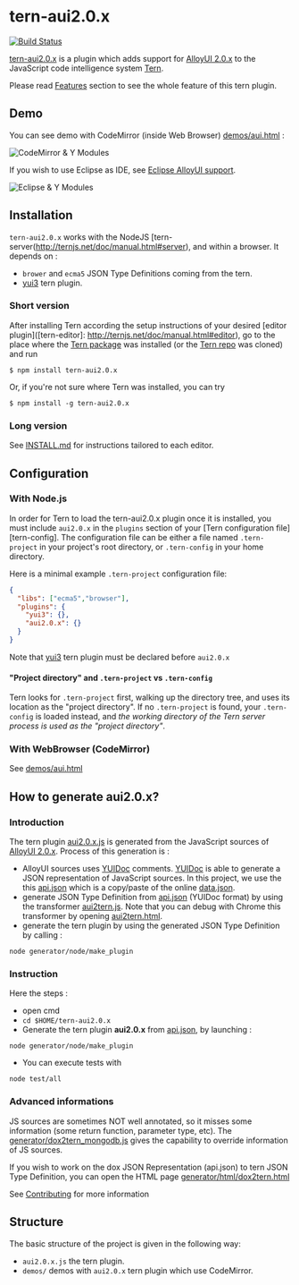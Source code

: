 # tern-aui2.0.x

[![Build Status](https://secure.travis-ci.org/angelozerr/tern-aui2.0.x.png)](http://travis-ci.org/angelozerr/tern-aui2.0.x)

[tern-aui2.0.x](https://github.com/angelozerr/tern-aui2.0.x) is a plugin which adds support for [AlloyUI 2.0.x](http://alloyui.com/versions/2.0.x/) to the JavaScript code intelligence system [Tern](http://ternjs.net/).

Please read [Features](https://github.com/angelozerr/tern-aui2.0.x/wiki/Features) section to see the whole feature of this tern plugin.

## Demo

You can see demo with CodeMirror (inside Web Browser) [demos/aui.html](https://github.com/angelozerr/tern-aui2.0.x/blob/master/demos/aui.html) :

![CodeMirror & Y Modules](https://github.com/angelozerr/tern-aui2.0.x/wiki/images/CodeMirror_CompletionForYModules.png)

If you wish to use Eclipse as IDE, see [Eclipse AlloyUI support](https://github.com/angelozerr/tern.java/wiki/Tern-&-AlloyUI-support).

![Eclipse & Y Modules](https://github.com/angelozerr/tern-aui2.0.x/wiki/images/Eclipse_CompletionForYModules.png)

## <a name="installation"></a> Installation

`tern-aui2.0.x` works with the NodeJS [tern-server(http://ternjs.net/doc/manual.html#server), and within a browser. It depends on :

 * `brower` and `ecma5` JSON Type Definitions coming from the tern.
 * [yui3](https://github.com/angelozerr/tern-yui3) tern plugin.

### Short version

After installing Tern according the setup instructions of your desired [editor
plugin]([tern-editor]: http://ternjs.net/doc/manual.html#editor), go to the place where the [Tern package](https://www.npmjs.org/package/tern) was
installed (or the [Tern repo](https://github.com/marijnh/tern) was cloned) and run

```
$ npm install tern-aui2.0.x
```

Or, if you're not sure where Tern was installed, you can try
```
$ npm install -g tern-aui2.0.x
```

### Long version

See [INSTALL.md](INSTALL.md) for instructions tailored to each editor.

## <a name="configuration"></a> Configuration

### With Node.js

In order for Tern to load the tern-aui2.0.x plugin once it is installed, you must
include `aui2.0.x` in the `plugins` section of your [Tern configuration
file][tern-config]. The configuration file can be either a file named
`.tern-project` in your project's root directory, or `.tern-config` in your home directory.

Here is a minimal example `.tern-project` configuration file:

```json
{
  "libs": ["ecma5","browser"],
  "plugins": {
    "yui3": {},
    "aui2.0.x": {}
  }
}
```

Note that [yui3](https://github.com/angelozerr/tern-yui3) tern plugin must be declared before `aui2.0.x`

<a name="project-dir"></a>
#### "Project directory" and `.tern-project` vs `.tern-config`

Tern looks for `.tern-project` first, walking up the directory tree, and uses
its location as the "project directory". If no `.tern-project` is found, your
`.tern-config` is loaded instead, and *the working directory of the Tern server
process is used as the "project directory"*.

### With WebBrowser (CodeMirror)

See [demos/aui.html](https://github.com/angelozerr/tern-aui2.0.x/blob/master/demos/aui.html)

## How to generate aui2.0.x?

### Introduction

The tern plugin [aui2.0.x.js](https://github.com/angelozerr/tern-aui2.0.x/blob/master/aui2.0.x.js) is generated from the JavaScript sources of [AlloyUI 2.0.x](https://github.com/liferay/alloy-ui/tree/2.0.x). Process of this generation is : 

 * AlloyUI sources uses [YUIDoc](http://yui.github.io/yuidoc/) comments. [YUIDoc](http://yui.github.io/yuidoc/) is able to generate a JSON representation of JavaScript sources. In this project, we use the this [api.json](https://github.com/angelozerr/tern-aui2.0.x/blob/master/generator/data/api.json) which is a copy/paste of the online [data.json](http://alloyui.com/versions/2.0.x/api/data.json). 
 * generate JSON Type Definition from [api.json](https://github.com/angelozerr/tern-aui2.0.x/blob/master/generator/data/api.json) (YUIDoc format) by using the transformer [aui2tern.js](https://github.com/angelozerr/tern-aui2.0.x/blob/master/generator/aui2tern.js). Note that you can debug with Chrome this transformer by opening [aui2tern.html](https://github.com/angelozerr/tern-aui2.0.x/blob/master/generator/html/aui2tern.html).
 * generate the tern plugin by using the generated JSON Type Definition by calling :
 
`node generator/node/make_plugin` 
 
### Instruction 

Here the steps : 
  
* open cmd  
* `cd $HOME/tern-aui2.0.x`
* Generate the tern plugin **aui2.0.x** from [api.json](https://github.com/angelozerr/tern-aui2.0.x/blob/master/generator/data/api.json), by launching :
 
`node generator/node/make_plugin`
	
* You can execute tests with
 	
`node test/all` 	

### Advanced informations

JS sources are sometimes NOT well annotated, so it misses some information (some return function, parameter type, etc). The [generator/dox2tern_mongodb.js](generator/dox2tern_mongodb.js) gives the capability to override information of JS sources.

If you wish to work on the dox JSON Representation (api.json) to tern JSON Type Definition, you can open the HTML page [generator/html/dox2tern.html](generator/html/dox2tern.html)

See [Contributing](https://github.com/angelozerr/tern-node-mongoose/wiki/Contributing) for more information


## Structure

The basic structure of the project is given in the following way:

* `aui2.0.x.js` the tern plugin.
* `demos/` demos with `aui2.0.x` tern plugin which use CodeMirror.
